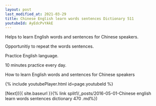 ```yaml
---
layout: post
last_modified_at: 2021-03-29
title: Chinese English learn words sentences Dictionary 511 
youtubeId: AyEdcPvYAkE
---
```

 
 
Helps to learn English words and sentences for Chinese speakers.

Opportunitiy to repeat the words sentences. 

Practice English language. 
 
10 minutes practice every day. 
 
How to learn English words and sentences for Chinese speakers 
 
{% include youtubePlayer.html id=page.youtubeId %}
 
 
[Next]({{ site.baseurl }}{% link  split1/_posts/2016-05-01-Chinese english learn words sentences dictionary 470 .md%})
 
